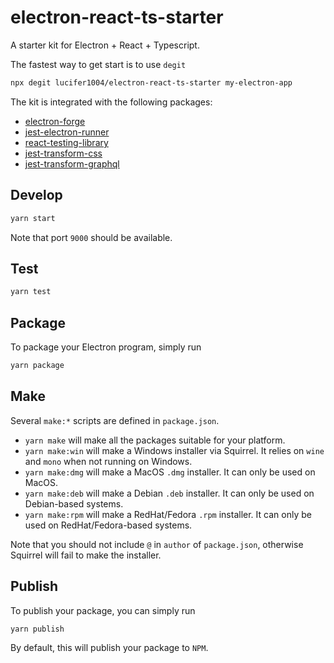 # electron-react-ts-starter

A starter kit for Electron + React + Typescript.

The fastest way to get start is to use `degit`

```sh
npx degit lucifer1004/electron-react-ts-starter my-electron-app
```

The kit is integrated with the following packages:

- [electron-forge](https://github.com/electron-userland/electron-forge)
- [jest-electron-runner](https://github.com/facebook-atom/jest-electron-runner)
- [react-testing-library](https://github.com/testing-library/react-testing-library)
- [jest-transform-css](https://github.com/dferber90/jest-transform-css)
- [jest-transform-graphql](https://github.com/remind101/jest-transform-graphql)

## Develop

```sh
yarn start
```

Note that port `9000` should be available.

## Test

```sh
yarn test
```

## Package

To package your Electron program, simply run

```sh
yarn package
```

## Make

Several `make:*` scripts are defined in `package.json`.

- `yarn make` will make all the packages suitable for your platform.
- `yarn make:win` will make a Windows installer via Squirrel. It relies on
  `wine` and `mono` when not running on Windows.
- `yarn make:dmg` will make a MacOS `.dmg` installer. It can only be used on
  MacOS.
- `yarn make:deb` will make a Debian `.deb` installer. It can only be used on
  Debian-based systems.
- `yarn make:rpm` will make a RedHat/Fedora `.rpm` installer. It can only be
  used on RedHat/Fedora-based systems.

Note that you should not include `@` in `author` of `package.json`, otherwise
Squirrel will fail to make the installer.

## Publish

To publish your package, you can simply run

```sh
yarn publish
```

By default, this will publish your package to `NPM`.
